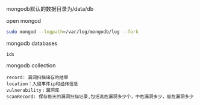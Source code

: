 mongodb默认的数据目录为/data/db

open mongod
```bash
sudo mongod --logpath=/var/log/mongodb/log --fork
```
mongodb databases
```
ids
```
mongodb collection
```
record: 漏洞扫描储存的结果
location：入侵事件ip和经纬信息
vulnerability：漏洞库
scanRecord: 保存每天的漏洞扫描记录,包括高危漏洞多少个，中危漏洞多少，低危漏洞多少
```